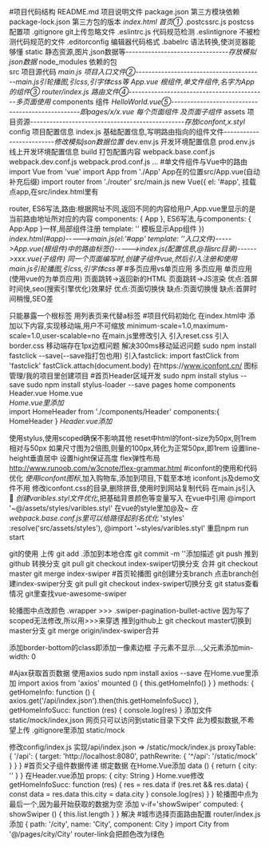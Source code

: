 #项目代码结构
README.md           项目说明文件
package.json        第三方模块依赖
package-lock.json   第三方包的版本
*index.html          首页①*
.postcssrc.js       postcss配置项
.gitignore          git上传忽略文件
.eslintrc.js        代码规范检测
.eslintignore       不被检测代码规范的文件
.editorconfig       编辑器代码格式
.babelrc            语法转换,使浏览器能够懂
static              静态资源,图片,json数据等--------------------------------*存放模拟json数据*
node_modules        依赖的包  
src                 项目源代码
    *main.js         项目入口文件②*----------------------------------------*main.js引轮播图,引css,引字体css等*
    *App.vue         根组件,单文件组件,名字为App的组件③*
    *router/index.js 路由文件④*-------------------------------------------*多页面使用*
    components      组件
        *HelloWorld.vue⑤*-------------------------------------------------*即pages/x/x.vue 每个页面组件 及页面子组件*
    assets          项目资源------------------------------------------------*存放iconfont,x.styl*
config              项目配置信息
    index.js        基础配置信息,写明路由指向的组件文件-------------------------*修改模拟json数据位置*
    dev.env.js      开发环境配置信息
    prod.env.js     线上开发环境配置信息
build               打包配置内容
    webpack.base.conf.js
    webpack.dev.conf.js
    webpack.prod.conf.js
    ...
#单文件组件与Vue中的路由
import Vue from 'vue'
import App from './App'     App在的位置src/App.vue(自动补充后缀)
import router from './router'
src/main.js
new Vue({
  el: '#app',               挂载点app,在src/index.html里有 <div id="app"></div>
  router,                   ES6写法,路由:根据网址不同,返回不同的内容给用户,App.vue里<router-view/>显示的是当前路由地址所对应的内容
  components: { App },      ES6写法,与components: { App:App }一样,局部组件注册
  template: '<App/>'        模板显示App组件
})
*index.html(#app)----->main.js(el:'#app' template: '<App/>'入口文件)----->App.vue(根组件)中的路由标签(<router-view/>)----->index.js(配置信息,@指src目录)------>xxx.vue(子组件)*
*同一个页面编写时,创建子组件vue,然后引入注册和使用*
*main.js引轮播图,引css,引字体css等*
#多页应用vs单页应用
多页应用                                                    单页应用(使用vue的为单页应用)
页面跳转->返回新的HTML                                        页面跳转->JS渲染
优点:首屏时间快,seo(搜索引擎优化)效果好                         优点:页面切换快
缺点:页面切换慢                                              缺点:首屏时间稍慢,SEO差

<template></template>只能暴露一个根标签
用<router-link to='/list'>列表页</router-link>来代替a标签
#项目代码初始化
在index.html中
    添加以下内容,实现移动端,用户不可缩放
    minimum-scale=1.0,maximum-scale=1.0,user-scalable=no
在main.js里修改引入
    引入reset.css
    引入border.css 移动端存在1px边框问题
    解决300ms移动延迟问题
        sudo npm install fastclick --save(--save指打包也用)
        引入fastclick:
            import fastClick from 'fastclick'
            fastClick.attach(document.body)
在https://www.iconfont.cn/ 图标管理/我的项目里创建项目
#首页Header区域开发
sudo npm install stylus --save
sudo npm install stylus-loader --save
pages
    home
        components
            Header.vue
    Home.vue   
*Home.vue里添加*            
import HomeHeader from './components/Header'
components:{
    HomeHeader
}
<home-header></home-header>
*Header.vue添加*
<style lang="stylus" scoped></style>
使用stylus,使用scoped确保不影响其他
reset中html的font-size为50px,则1rem相对与50px
如果尺寸图为2倍图,则量的100px,转化为正常50px,即1rem
设置line-height垂直居中
设置hight保证高度
flex弹性布局
http://www.runoob.com/w3cnote/flex-grammar.html
#iconfont的使用和代码优化
*使用iconfont图标*,加入购物车,添加到项目,下载至本地
iconfont.js及demo文件不用
修改iconfont.css的目录,删除拼音,使用时到网站复制代码
在main.js引入
<span class="iconfont">&#xe624;</span>
*创建varibles.styl文件优化*,把基础背景颜色等变量写入
在vue中引用    @import '~@/assets/styles/varibles.styl' 在vue的style里加@及~
*在webpack.base.conf.js里可以给路径起别名优化*
 'styles' :resolve('src/assets/styles'),
 @import '~styles/varibles.styl'
重启npm run start

git的使用 
        上传
        git add .添加到本地仓库
        git commit -m ''添加描述
        git push   推到github
        转换分支
        git pull
        git checkout index-swiper切换分支
        合并
        git checkout master
        git merge index-swiper
#首页轮播图
git创建分支branch
    点击branch创建index-swiper分支
    git pull
    git checkout index-swiper切换分支
    git status查看情况
git里查找vue-awesome-swiper
<style lang="stylus" scoped>
    .wrapper
        width: 100%
        height: 0
        overflow: hidden
        padding-bottom: 31.25%//宽高比
        .swiper-img
            width: 100%
</style>
轮播图中点改颜色
.wrapper >>> .swiper-pagination-bullet-active
因为写了scoped无法修改,所以用>>>来穿透
推到github上
git checkout master切换到master分支
git merge  origin/index-swiper合并


添加border-bottom的class即添加一像素边框
子元素不显示...,父元素添加min-width: 0

#Ajax获取首页数据
使用axios
sudo npm install axios --save
在Home.vue里添加
import axios from 'axios'
mounted () {
    this.getHomeInfo()
  }
}
methods: {
    getHomeInfo: function () {
        axios.get('/api/index.json').then(this.getHomeInfoSucc)
    },
    getHomeInfoSucc: function (res) {
      console.log(res)
    }
添加文件
static/mock/index,json
网页只可以访问到static目录下文件
此为模拟数据,不希望上传
.gitignore里添加
static/mock

修改config/index.js
实现/api/index.json => /static/mock/index.js
proxyTable: {
        '/api': {
            target: 'http://localhost:8080',
            pathRewrite: {
                '^/api': '/static/mock'
            }
        }
    }
#首页父子组件数据传递
绑定数据
在Home.Vue添加
data () {
    return {
        city: ''
    }
  }
<home-header :city='city'></home-header>
在Header.vue添加
props: {
    city: String
  }
Home.vue修改
getHomeInfoSucc: function (res) {
      res = res.data
      if (res.ret && res.data) {
        const data = res.data
        this.city = data.city
      }
      console.log(res)
    }
  }
轮播图中点为最后一个,因为最开始获取的数据为空
添加
v-if='showSwiper'
computed: {
    showSwiper () {
      this.list.length
    }
  }
解决
#城市选择页面路由配置
router/index.js添加
{
      path: '/city',
      name: 'City',
      component: City
    }
import City from '@/pages/city/City'
<router-link to='/city'></router-link>
router-link会把颜色改为绿色